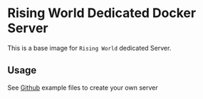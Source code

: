 # Rising World Dedicated Docker Server

This is a base image for `Rising World` dedicated Server.

## Usage

See [Github](https://github.com/Devidian/docker-rising-world/tree/master/example) example files to create your own server